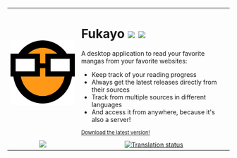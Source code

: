 <table>
  <tr>
    <td align="center">
      <img src="./buildResources/icon_256.png">
    </td>
    <td>
      <h1>
         Fukayo
        <img width="32" src="https://user-images.githubusercontent.com/26584973/205162228-da47dbdf-473b-4fe2-92c9-32a1a978e8b6.png">
        <img width="32" src="https://user-images.githubusercontent.com/26584973/205162072-a9d97b4f-ecb5-4261-8a5d-f791b7ef6a39.png">
      </h1>
      <p>A desktop application to read your favorite mangas from your favorite websites:</p>
      <ul>
        <li>Keep track of your reading progress</li>
        <li>Always get the latest releases directly from their sources</li>
        <li>Track from multiple sources in different languages</li>
        <li>And access it from anywhere, because it's also a server!</li>
      </ul>
      <sup>
        <a href="https://github.com/JiPaix/Fukayo/releases">
          Download the latest version!
        </a>
      </sup>
    </td>
  </tr>
  <tr>
    <td align="center">
      <a href="https://discord.gg/PskMyueweJ">
        <img width="400" src="https://discordapp.com/api/guilds/1028374527492759582/widget.png?style=banner3">
      </a>
    </td>
    <td align="center">
      <a href="https://hosted.weblate.org/engage/fukayo/">
        <img width="400" src="https://hosted.weblate.org/widgets/fukayo/-/app/open-graph.png" alt="Translation status" />
      </a>
    </td>
  </tr>
</table>
